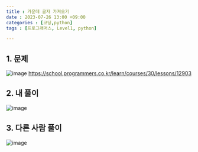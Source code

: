 ```yaml
---
title : 가운데 글자 가져오기
date : 2023-07-26 13:00 +09:00
categories : [코딩,python]
tags : [프로그래머스, Level1, python]

---
```

## 1. 문제

![image](https://github.com/mini0-0/mini0-0.github.io/assets/63296983/ecd740d4-d702-4824-a01c-ba3ca2f7142a)
<https://school.programmers.co.kr/learn/courses/30/lessons/12903>

## 2. 내 풀이
![image](https://github.com/mini0-0/mini0-0.github.io/assets/63296983/a35635d9-f2db-4abf-b021-8d7894e82e99)

## 3. 다른 사람 풀이

![image](https://github.com/mini0-0/mini0-0.github.io/assets/63296983/97596015-13e0-4809-bae0-676dcbaf0b5f)



